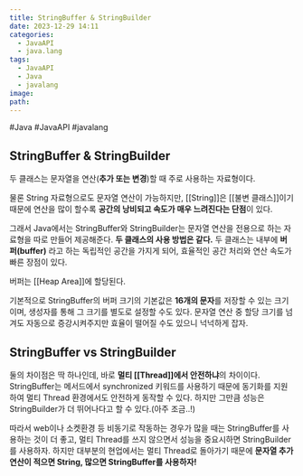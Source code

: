 ```yaml
---
title: StringBuffer & StringBuilder
date: 2023-12-29 14:11
categories:
  - JavaAPI
  - java.lang
tags:
  - JavaAPI
  - Java
  - javalang
image: 
path:
---
```

#Java #JavaAPI #javalang 

## StringBuffer & StringBuilder
두 클래스는 문자열을 연산(**추가 또는 변경**)할 때 주로 사용하는 자료형이다.

물론 String 자료형으로도 문자열 연산이 가능하지만, [[String]]은 [[불변 클래스]]이기 때문에 연산을 많이 할수록 **공간의 낭비되고 속도가 매우 느려진다는 단점**이 있다.

그래서 Java에서는 StringBuffer와 StringBuilder는 문자열 연산을 전용으로 하는 자료형을 따로 만들어 제공해준다. **두 클래스의 사용 방법은 같다.** 두 클래스는 내부에 **버퍼(buffer)** 라고 하는 독립적인 공간을 가지게 되어, 효율적인 공간 처리와 연산 속도가 빠른 장점이 있다.

버퍼는 [[Heap Area]]에 할당된다.

기본적으로 StringBuffer의 버퍼 크기의 기본값은 **16개의 문자**를 저장할 수 있는 크기이며, 생성자를 통해 그 크기를 별도로 설정할 수도 있다. 문자열 연산 중 할당 크기를 넘겨도 자동으로 증강시켜주지만 효율이 떨어질 수도 있으니 넉넉하게 잡자.


## StringBuffer vs StringBuilder
둘의 차이점은 딱 하나인데, 바로 **멀티 [[Thread]]에서 안전하냐**의 차이이다.
StringBuffer는 메서드에서 synchronized 키워드를 사용하기 때문에 동기화를 지원하여 멀티 Thread 환경에서도 안전하게 동작할 수 있다. 하지만 그만큼 성능은 StringBuilder가 더 뛰어나다고 할 수 있다.(아주 조금..!)

따라서 web이나 소켓환경 등 비동기로 작동하는 경우가 많을 때는 StringBuffer를 사용하는 것이 더 좋고, 멀티 Thread를 쓰지 않으면서 성능을 중요시하면 StringBuilder를 사용하자. 하지만 대부분의 현업에서는 멀티 Thread로 돌아가기 때문에 **문자열 추가 연산이 적으면 String, 많으면 StringBuffer를 사용하자!**